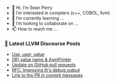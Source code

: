 - 👋 Hi, I’m Sean Perry
- 👀 I’m interested in compilers (c++, COBOL, llvm)
- 🌱 I’m currently learning ...
- 💞️ I’m looking to collaborate on ...
- 📫 How to reach me ...

<!---
s66perry/s66perry is a ✨ special ✨ repository because its `README.md` (this file) appears on your GitHub profile.
You can click the Preview link to take a look at your changes.
--->
### 📕 Latest LLVM Discourse Posts

<!-- DISCOURSE-LLVM:START -->
- [Use, user, value](https://discourse.llvm.org/t/use-user-value/73298#post_3)
- [[IR] value name &amp; AsmPrinter](https://discourse.llvm.org/t/ir-value-name-asmprinter/73297#post_3)
- [Update on GitHub pull requests](https://discourse.llvm.org/t/update-on-github-pull-requests/71540?page=5#post_84)
- [RFC: Improving lit&#39;s debug output](https://discourse.llvm.org/t/rfc-improving-lits-debug-output/72839?page=3#post_54)
- [Link to the PR in commit messages](https://discourse.llvm.org/t/link-to-the-pr-in-commit-messages/73310#post_1)
<!-- DISCOURSE-LLVM:END -->
